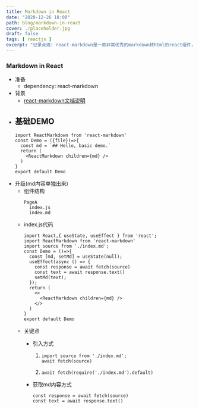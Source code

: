 ```yaml
---
title: Markdown in React
date: "2020-12-26 18:00"
path: blog/markdown-in-react
cover: ./placeholder.jpg
draft: false
tags: [ reactjs ]
excerpt: "记录点滴: react-markdown是一款非常优秀的markdown转html的react组件，但是官方文档是全英文而且也没有说明的太详细，把开发遇到的问题以及实践方法记录下来。"
---
```


### Markdown in React
- 准备
  - dependency: react-markdown
- 背景
  - [react-markdown文档说明](https://github.com/remarkjs/react-markdown)
- 基础DEMO
  -  
    ```
    import ReactMarkdown from 'react-markdown'
    const Demo = ({file})=>{
      const md = `## Hello, basic demo.`
      return (
        <ReactMarkdown children={md} />
      )
    }
    export default Demo
    ```
- 升级(md内容单独出来)
  - 组件结构
    ```
    PageA
      index.js
      index.md
    ```
  - index.js代码
    ```
    import React,{ useState, useEffect } from 'react';
    import ReactMarkdown from 'react-markdown'
    import source from './index.md';
    const Demo = ()=>{
      const [md, setMd] = useState(null);
      useEffect(async () => {
        const response = await fetch(source)
        const text = await response.text()
        setMd(text);
      });
      return (
        <>
          <ReactMarkdown children={md} />
        </>
      )
    }
    export default Demo
    ```
  - 关键点
    - 引入方式

      1. 
          ```
          import source from './index.md';
          await fetch(source)
          ```
      2. 
          ```
          await fetch(require('./index.md').default)
          ```
    - 获取md内容方式
      ```
      const response = await fetch(source)
      const text = await response.text()
      ```